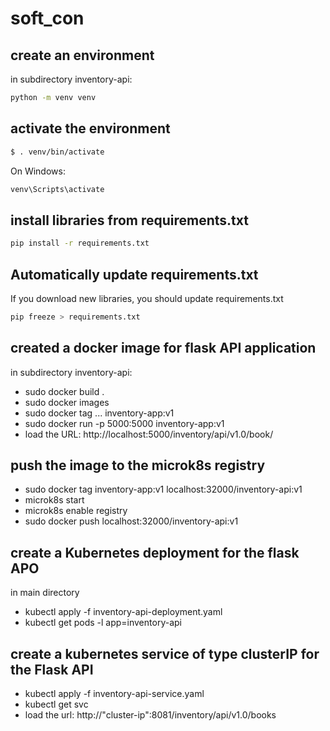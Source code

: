 # soft_con

## create an environment 
in subdirectory inventory-api:
```bash
python -m venv venv
```

## activate the environment
```bash
$ . venv/bin/activate
```
On Windows:
```bash
venv\Scripts\activate
```

## install libraries from requirements.txt

```bash
pip install -r requirements.txt
```

## Automatically update requirements.txt

If you download new libraries, you should update requirements.txt

```bash
pip freeze > requirements.txt 
```

## created a docker image for flask API application

in subdirectory inventory-api:
- sudo docker build . 
- sudo docker images 
- sudo docker tag ... inventory-app:v1 
- sudo docker run -p 5000:5000 inventory-app:v1 
- load the URL: http://localhost:5000/inventory/api/v1.0/book/

## push the image to the microk8s registry

- sudo docker tag inventory-app:v1 localhost:32000/inventory-api:v1
- microk8s start
- microk8s enable registry
- sudo docker push localhost:32000/inventory-api:v1

## create a Kubernetes deployment for the flask APO

in main directory
- kubectl apply -f inventory-api-deployment.yaml
- kubectl get pods -l app=inventory-api

## create a kubernetes service of type clusterIP for the Flask API
- kubectl apply -f inventory-api-service.yaml
- kubectl get svc
- load the url: http://"cluster-ip":8081/inventory/api/v1.0/books


